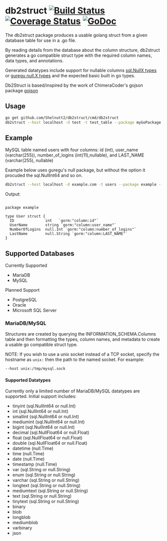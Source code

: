 # db2struct [![Build Status](https://travis-ci.org/Shelnutt2/db2struct.svg?branch=master)](https://travis-ci.org/Shelnutt2/db2struct) [![Coverage Status](https://coveralls.io/repos/github/Shelnutt2/db2struct/badge.svg?branch=1-add-coveralls-support)](https://coveralls.io/github/Shelnutt2/db2struct?branch=1-add-coveralls-support) [![GoDoc](https://godoc.org/github.com/Shelnutt2/db2struct?status.svg)](https://godoc.org/github.com/Shelnutt2/db2struct)

The db2struct package produces a usable golang struct from a given database table for use in a .go file.

By reading details from the database about the column structure, db2struct generates a go compatible struct type
with the required column names, data types, and annotations.

Generated datatypes include support for nullable columns [sql.NullX types](https://golang.org/pkg/database/sql/#NullBool) or [guregu null.X types](https://github.com/guregu/null)
and the expected basic built in go types.

Db2Struct is based/inspired by the work of ChimeraCoder's gojson package
[gojson](https://github.com/ChimeraCoder/gojson)



## Usage

```BASH
go get github.com/Shelnutt2/db2struct/cmd/db2struct
db2struct --host localhost -d test -t test_table --package myGoPackage --struct testTable -p --user testUser
```

## Example

MySQL table named users with four columns: id (int), user_name (varchar(255)), number_of_logins (int(11),nullable), and LAST_NAME (varchar(255), nullable)  

Example below uses guregu's null package, but without the option it procuded the sql.NullInt64 and so on.
```BASH
db2struct --host localhost -d example.com -t users --package example --struct user -p --user exampleUser --guregu --gorm
```

Output:
```GOLANG

package example

type User struct {
  ID              int   `gorm:"column:id"`
  UserName        string `gorm:"column:user_name"`
  NumberOfLogins  null.Int `gorm:"column:number_of_logins"`
  LastName        null.String `gorm:"column:LAST_NAME"`
}
```

## Supported Databases

Currently Supported
-   MariaDB
-   MySQL

Planned Support
-   PostgreSQL
-   Oracle
-   Microsoft SQL Server

### MariaDB/MySQL

Structures are created by querying the INFORMATION_SCHEMA.Columns table and then formatting the types, column names,
and metadata to create a usable go compatible struct type.

NOTE: If you wish to use a unix socket instead of a TCP socket,
specify the hostname as `unix:` then the path to the named socket.
For example:

```BASH
--host unix:/tmp/mysql.sock
```

#### Supported Datatypes

Currently only a limited number of MariaDB/MySQL datatypes are supported. Initial support includes:
-   tinyint (sql.NullInt64 or null.Int)
-   int      (sql.NullInt64 or null.Int)
-   smallint      (sql.NullInt64 or null.Int)
-   mediumint      (sql.NullInt64 or null.Int)
-   bigint (sql.NullInt64 or null.Int)
-   decimal (sql.NullFloat64 or null.Float)
-   float (sql.NullFloat64 or null.Float)
-   double (sql.NullFloat64 or null.Float)
-   datetime (null.Time)
-   time  (null.Time)
-   date (null.Time)
-   timestamp (null.Time)
-   var (sql.String or null.String)
-   enum (sql.String or null.String)
-   varchar (sql.String or null.String)
-   longtext (sql.String or null.String)
-   mediumtext (sql.String or null.String)
-   text (sql.String or null.String)
-   tinytext (sql.String or null.String)
-   binary
-   blob
-   longblob
-   mediumblob
-   varbinary
-   json
